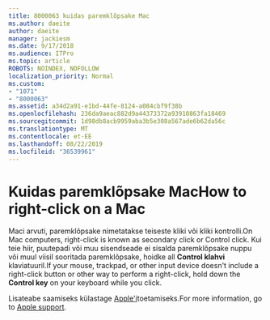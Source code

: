 ```yaml
---
title: 8000063 kuidas paremklõpsake Mac
ms.author: daeite
author: daeite
manager: jackiesm
ms.date: 9/17/2018
ms.audience: ITPro
ms.topic: article
ROBOTS: NOINDEX, NOFOLLOW
localization_priority: Normal
ms.custom:
- "1071"
- "8000063"
ms.assetid: a34d2a91-e1bd-44fe-8124-a084cbf9f38b
ms.openlocfilehash: 236da9aeac882d9a44373372a93910863fa18469
ms.sourcegitcommit: 1d98db8acb9959aba3b5e308a567ade6b62da56c
ms.translationtype: MT
ms.contentlocale: et-EE
ms.lasthandoff: 08/22/2019
ms.locfileid: "36539961"
---
```

# <a name="how-to-right-click-on-a-mac"></a><span data-ttu-id="8aaa0-102">Kuidas paremklõpsake Mac</span><span class="sxs-lookup"><span data-stu-id="8aaa0-102">How to right-click on a Mac</span></span>

<span data-ttu-id="8aaa0-103">Maci arvuti, paremklõpsake nimetatakse teiseste kliki või kliki kontrolli.</span><span class="sxs-lookup"><span data-stu-id="8aaa0-103">On Mac computers, right-click is known as secondary click or Control click.</span></span> <span data-ttu-id="8aaa0-104">Kui teie hiir, puutepadi või muu sisendseade ei sisalda paremklõpsake nuppu või muul viisil sooritada paremklõpsake, hoidke all **Control klahvi** klaviatuuril.</span><span class="sxs-lookup"><span data-stu-id="8aaa0-104">If your mouse, trackpad, or other input device doesn't include a right-click button or other way to perform a right-click, hold down the **Control key** on your keyboard while you click.</span></span>
  
<span data-ttu-id="8aaa0-105">Lisateabe saamiseks külastage [Apple'i](https://go.microsoft.com/fwlink/?linkid=2022220&amp;clcid=0x409)toetamiseks.</span><span class="sxs-lookup"><span data-stu-id="8aaa0-105">For more information, go to [Apple support](https://go.microsoft.com/fwlink/?linkid=2022220&amp;clcid=0x409).</span></span>
  